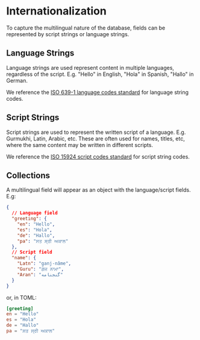 # Internationalization

To capture the multilingual nature of the database, fields can be represented by script strings or language strings.

## Language Strings

Language strings are used represent content in multiple languages, regardless of the script. E.g. "Hello" in English, "Hola" in Spanish, "Hallo" in German.

We reference the [ISO 639-1 language codes standard](https://en.wikipedia.org/wiki/List_of_ISO_639_language_codes) for language string codes.

## Script Strings

Script strings are used to represent the written script of a language. E.g. Gurmukhi, Latin, Arabic, etc. These are often used for names, titles, etc, where the same content may be written in different scripts.

We reference the [ISO 15924 script codes standard](https://en.wikipedia.org/wiki/ISO_15924) for script string codes.

## Collections

A multilingual field will appear as an object with the language/script fields. E.g:

```json
{
  // Language field
  "greeting": {
    "en": "Hello",
    "es": "Hola",
    "de": "Hallo",
    "pa": "ਸਤ ਸ੍ਰੀ ਅਕਾਲ"
  },
  // Script field
  "name": {
    "Latn": "ganj-nâme",
    "Guru": "ਗੰਜ ਨਾਮਾ",
    "Aran": "گنجنامه"
  }
}
```

or, in TOML:

```toml
[greeting]
en = "Hello"
es = "Hola"
de = "Hallo"
pa = "ਸਤ ਸ੍ਰੀ ਅਕਾਲ"
```
